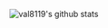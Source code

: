 ![val8119's github stats](https://github-readme-stats.vercel.app/api?username=val8119&show_icons=true&theme=dark&bg_color=0d1117&hide_border=true)
